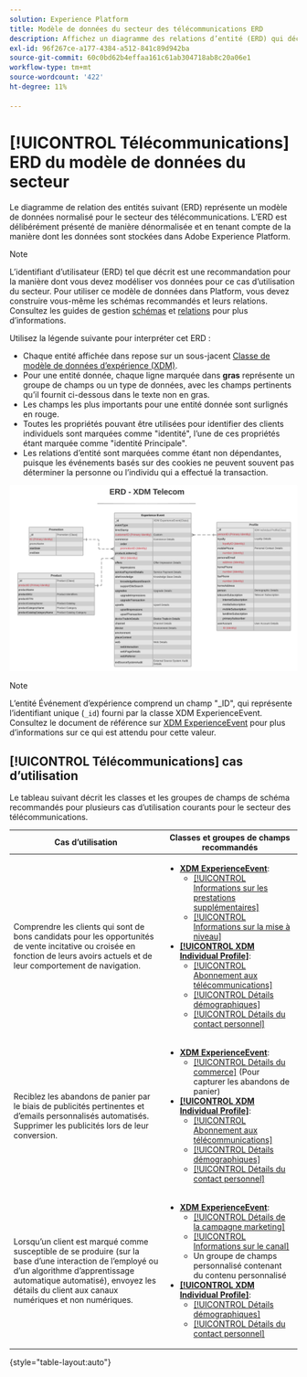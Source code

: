 ```yaml
---
solution: Experience Platform
title: Modèle de données du secteur des télécommunications ERD
description: Affichez un diagramme des relations d’entité (ERD) qui décrit un modèle de données normalisé pour le secteur des télécommunications, compatible avec le modèle de données d’expérience (XDM) à utiliser dans Adobe Experience Platform.
exl-id: 96f267ce-a177-4384-a512-841c89d942ba
source-git-commit: 60c0bd62b4effaa161c61ab304718ab8c20a06e1
workflow-type: tm+mt
source-wordcount: '422'
ht-degree: 11%

---
```


# [!UICONTROL Télécommunications] ERD du modèle de données du secteur

Le diagramme de relation des entités suivant (ERD) représente un modèle de données normalisé pour le secteur des télécommunications. L’ERD est délibérément présenté de manière dénormalisée et en tenant compte de la manière dont les données sont stockées dans Adobe Experience Platform.

>[!NOTE]
>
>L’identifiant d’utilisateur (ERD) tel que décrit est une recommandation pour la manière dont vous devez modéliser vos données pour ce cas d’utilisation du secteur. Pour utiliser ce modèle de données dans Platform, vous devez construire vous-même les schémas recommandés et leurs relations. Consultez les guides de gestion [schémas](../../ui/resources/schemas.md) et [relations](../../tutorials/relationship-ui.md) pour plus d’informations.

Utilisez la légende suivante pour interpréter cet ERD :

* Chaque entité affichée dans repose sur un sous-jacent [Classe de modèle de données d’expérience (XDM)](../composition.md#class).
* Pour une entité donnée, chaque ligne marquée dans **gras** représente un groupe de champs ou un type de données, avec les champs pertinents qu’il fournit ci-dessous dans le texte non en gras.
* Les champs les plus importants pour une entité donnée sont surlignés en rouge.
* Toutes les propriétés pouvant être utilisées pour identifier des clients individuels sont marquées comme &quot;identité&quot;, l’une de ces propriétés étant marquée comme &quot;identité Principale&quot;.
* Les relations d’entité sont marquées comme étant non dépendantes, puisque les événements basés sur des cookies ne peuvent souvent pas déterminer la personne ou l’individu qui a effectué la transaction.


![](../../images/industries/telecom.png)

>[!NOTE]
>
>L’entité Événement d’expérience comprend un champ &quot;_ID&quot;, qui représente l’identifiant unique (`_id`) fourni par la classe XDM ExperienceEvent. Consultez le document de référence sur [XDM ExperienceEvent](../../classes/experienceevent.md) pour plus d’informations sur ce qui est attendu pour cette valeur.

## [!UICONTROL Télécommunications] cas d’utilisation

Le tableau suivant décrit les classes et les groupes de champs de schéma recommandés pour plusieurs cas d’utilisation courants pour le secteur des télécommunications.

| Cas d’utilisation | Classes et groupes de champs recommandés |
| --- | --- |
| Comprendre les clients qui sont de bons candidats pour les opportunités de vente incitative ou croisée en fonction de leurs avoirs actuels et de leur comportement de navigation. | <ul><li>**[XDM ExperienceEvent](../../classes/experienceevent.md)**:<ul><li>[[!UICONTROL Informations sur les prestations supplémentaires]](../../field-groups/event/upsell-details.md)</li><li>[[!UICONTROL Informations sur la mise à niveau]](../../field-groups/event/upgrade-details.md)</li></ul></li><li>**[[!UICONTROL XDM Individual Profile]](../../classes/individual-profile.md)**:<ul><li>[[!UICONTROL Abonnement aux télécommunications]](../../field-groups/profile/telecom-subscription.md)</li><li>[[!UICONTROL Détails démographiques]](../../field-groups/profile/demographic-details.md)</li><li>[[!UICONTROL Détails du contact personnel]](../../field-groups/profile/personal-contact-details.md)</li></ul></li></ul> |
| Reciblez les abandons de panier par le biais de publicités pertinentes et d’emails personnalisés automatisés. Supprimer les publicités lors de leur conversion. | <ul><li>**[XDM ExperienceEvent](../../classes/experienceevent.md)**:<ul><li>[[!UICONTROL Détails du commerce]](../../field-groups/event/upsell-details.md) (Pour capturer les abandons de panier)</li></ul></li><li>**[[!UICONTROL XDM Individual Profile]](../../classes/individual-profile.md)**:<ul><li>[[!UICONTROL Abonnement aux télécommunications]](../../field-groups/profile/telecom-subscription.md)</li><li>[[!UICONTROL Détails démographiques]](../../field-groups/profile/demographic-details.md)</li><li>[[!UICONTROL Détails du contact personnel]](../../field-groups/profile/personal-contact-details.md)</li></ul></li></ul> |
| Lorsqu’un client est marqué comme susceptible de se produire (sur la base d’une interaction de l’employé ou d’un algorithme d’apprentissage automatique automatisé), envoyez les détails du client aux canaux numériques et non numériques. | <ul><li>**[XDM ExperienceEvent](../../classes/experienceevent.md)**:<ul><li>[[!UICONTROL Détails de la campagne marketing]](../../field-groups/event/campaign-marketing-details.md)</li><li>[[!UICONTROL Informations sur le canal]](../../field-groups/event/channel-details.md)</li><li>Un groupe de champs personnalisé contenant du contenu personnalisé</li></ul></li><li>**[[!UICONTROL XDM Individual Profile]](../../classes/individual-profile.md)**:<ul><li>[[!UICONTROL Détails démographiques]](../../field-groups/profile/demographic-details.md)</li><li>[[!UICONTROL Détails du contact personnel]](../../field-groups/profile/personal-contact-details.md)</li></ul></li></ul> |

{style=&quot;table-layout:auto&quot;}
